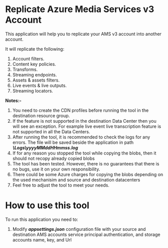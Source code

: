 # Replicate Azure Media Services v3 Account

This application will help you to replicate your AMS v3 account into another account.

It will replicate the following:
<ol>
  <li>Account filters.</li>
  <li>Content key policies.</li>
  <li>Transforms.</li>
  <li>Streaming endpoints.</li>
  <li>Assets & assets filters.</li>
  <li>Live events & live outputs.</li>
  <li>Streaming locators.</li>
</ol>

<b>Notes:-</b>
<ol>
  <li>You need to create the CDN profiles before running the tool in the destination resource group.</li>
  <li>If the feature is not supported in the destination Data Center then you will see an exception. For example live event live transcription feature is not supported in all the Data Centers.</li>
  <li>After running the tool, it is recommended to check the logs for any errors. The file will be saved beside the application in path <b><i>\Logs\yyyyMMddHHmmss.log</i></b></li>
  <li>If for any reason you stopped the tool while copying the blobs, then it should not recopy already copied blobs</li>
  <li>The tool has been tested. However, there is no guarantees that there is no bugs, use it on your own responsibility.</li>
  <li>There could be some Azure charges for copying the blobs depending on the used mechanisim and source and destination datacenters</li>
  <li>Feel free to adjust the tool to meet your needs.</li>
</ol>



# How to use this tool

To run this application you need to:
<ol>
  <li>Modify <b><i>appsettings.json</b></i> configuration file with your source and destination AMS accounts service principal authentication, and storage accounts name, key, and Url </li>
</ol>
